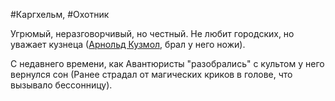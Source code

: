 #Каргхельм, #Охотник

Угрюмый, неразговорчивый, но честный. Не любит городских, но уважает кузнеца ([Арнольд Кузмол](Арнольд%20Кузмол.md), брал у него ножи).

С недавнего времени, как Авантюристы "разобрались" с культом у него вернулся сон (Ранее страдал от магических криков в голове, что вызывало бессонницу).